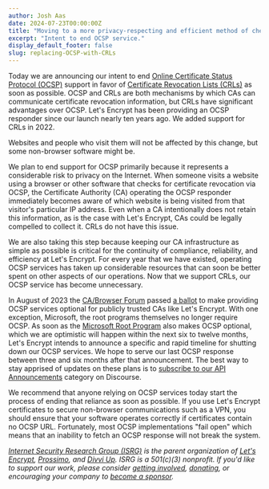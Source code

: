 ```yaml
---
author: Josh Aas
date: 2024-07-23T00:00:00Z
title: "Moving to a more privacy-respecting and efficient method of checking certificate revocation"
excerpt: "Intent to end OCSP service."
display_default_footer: false
slug: replacing-OCSP-with-CRLs
---
```


Today we are announcing our intent to end [Online Certificate Status Protocol (OCSP)](https://en.wikipedia.org/wiki/Online_Certificate_Status_Protocol) support in favor of [Certificate Revocation Lists (CRLs)](https://letsencrypt.org/2022/09/07/new-life-for-crls) as soon as possible. OCSP and CRLs are both mechanisms by which CAs can communicate certificate revocation information, but CRLs have significant advantages over OCSP. Let's Encrypt has been providing an OCSP responder since our launch nearly ten years ago. We added support for CRLs in 2022.

Websites and people who visit them will not be affected by this change, but some non-browser software might be.

We plan to end support for OCSP primarily because it represents a considerable risk to privacy on the Internet. When someone visits a website using a browser or other software that checks for certificate revocation via OCSP, the Certificate Authority (CA) operating the OCSP responder immediately becomes aware of which website is being visited from that visitor's particular IP address. Even when a CA intentionally does not retain this information, as is the case with Let's Encrypt, CAs could be legally compelled to collect it. CRLs do not have this issue.

We are also taking this step because keeping our CA infrastructure as simple as possible is critical for the continuity of compliance, reliability, and efficiency at Let's Encrypt. For every year that we have existed, operating OCSP services has taken up considerable resources that can soon be better spent on other aspects of our operations. Now that we support CRLs, our OCSP service has become unnecessary.

In August of 2023 the [CA/Browser Forum](https://cabforum.org/) passed [a ballot](https://lists.cabforum.org/pipermail/servercert-wg/2023-September/003998.html) to make providing OCSP services optional for publicly trusted CAs like Let's Encrypt. With one exception, Microsoft, the root programs themselves no longer require OCSP. As soon as the [Microsoft Root Program](https://learn.microsoft.com/en-us/security/trusted-root/program-requirements) also makes OCSP optional, which we are optimistic will happen within the next six to twelve months, Let's Encrypt intends to announce a specific and rapid timeline for shutting down our OCSP services. We hope to serve our last OCSP response between three and six months after that announcement. The best way to stay apprised of updates on these plans is to [subscribe to our API Announcements](https://community.letsencrypt.org/c/api-announcements/18) category on Discourse.

We recommend that anyone relying on OCSP services today start the process of ending that reliance as soon as possible. If you use Let's Encrypt certificates to secure non-browser communications such as a VPN, you should ensure that your software operates correctly if certificates contain no OCSP URL. Fortunately, most OCSP implementations "fail open" which means that an inability to fetch an OCSP response will not break the system.

_[Internet Security Research Group (ISRG)](https://abetterinternet.org/) is the parent organization of [Let's Encrypt](http://letsencrypt.org/), [Prossimo](http://memorysafety.org/), and [Divvi Up](http://divviup.org/). ISRG is a 501(c)(3) nonprofit. If you'd like to support our work, please consider [getting involved](https://www.abetterinternet.org/getinvolved/), [donating](https://www.abetterinternet.org/donate/), or encouraging your company to [become a sponsor](https://www.abetterinternet.org/sponsor/)._
